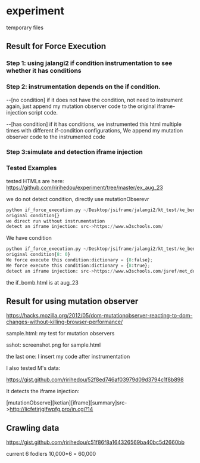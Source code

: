 # experiment

temporary files

## Result for Force Execution
### Step 1: using jalangi2 if condition instrumentation to see whether it has conditions

### Step 2: instrumentation depends on the if condition.

--[no condition] if it does not have the condition, not need to instrument again, just append my mutation observer code to the original iframe-injection script code.

--[has condition] if it has conditions, we instrumented this html multiple times with different if-condition configurations, 
We append my mutation observer code to the instrumented code

### Step 3:simulate and detection iframe injection

### Tested Examples

tested HTMLs are here: https://github.com/ririhedou/experiment/tree/master/ex_aug_23

we do not detect condition, directly use mutationObserevr
```python
python if_force_execution.py ~/Desktop/jsiframe/jalangi2/kt_test/ke_benchs/iframe.html
original condition{}
we direct run without instrumentation
detect an iframe injection: src->https://www.w3schools.com/
```

We have condition 
```python
python if_force_execution.py ~/Desktop/jsiframe/jalangi2/kt_test/ke_benchs/if_bomb.html
original condition{8: 0}
We force execute this condition:dictionary = {8:false};
We force execute this condition:dictionary = {8:true};
detect an iframe injection: src->https://www.w3schools.com/jsref/met_doc_write.asp
```
the if_bomb.html is at aug_23




## Result for using mutation observer

https://hacks.mozilla.org/2012/05/dom-mutationobserver-reacting-to-dom-changes-without-killing-browser-performance/

sample.html: my test for mutation observers

sshot: screenshot.png for sample.html

the last one: I insert my code after instrumentation


I also tested M's data:

https://gist.github.com/ririhedou/52f8ed746af03979d09d3794c1f8b898

It detects the iframe injection:

[mutationObserve][ketian][iframe][summary]src->http://licfetirjglfwpfg.pro/in.cgi?14


## Crawling data

https://gist.github.com/ririhedou/c51f86f8a164326569ba40bc5d2660bb

current 6 fodlers 10,000*6 = 60,000
